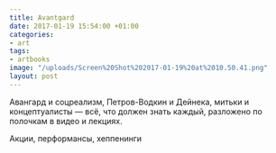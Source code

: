 ```yaml
---
title: Avantgard
date: 2017-01-19 15:54:00 +01:00
categories:
- art
tags:
- artbooks
image: "/uploads/Screen%20Shot%202017-01-19%20at%2010.50.41.png"
layout: post
---
```


Авангард и соцреализм, Петров-Водкин и Дейнека, митьки и концептуалисты — всё, что должен знать каждый, разложено по полочкам в видео и лекциях.

Акции, перформансы, хеппенинги
